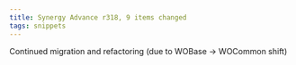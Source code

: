 ```yaml
---
title: Synergy Advance r318, 9 items changed
tags: snippets
---
```


Continued migration and refactoring (due to WOBase -&gt; WOCommon shift)
